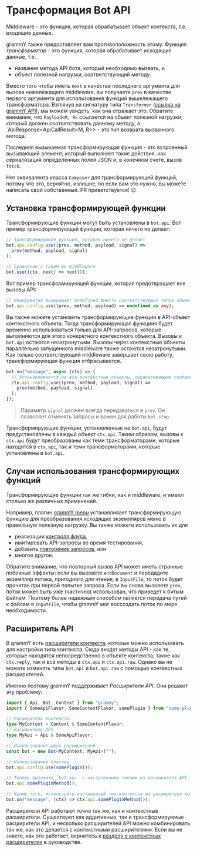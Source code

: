 # Трансформация Bot API

Middleware - это функция, которая обрабатывает объект контекста, т.е. входящие данные.

grammY также предоставляет вам противоположность этому.
Функция _трансформатор_ - это функция, которая обрабатывает исходящие данные, т.е.

- название метода API бота, который необходимо вызвать, и
- объект полезной нагрузки, соответствующий методу.

Вместо того чтобы иметь `next` в качестве последнего аргумента для вызова нижележащего middleware, вы получаете `prev` в качестве первого аргумента для использования функций вышележащего трансформатора.
Взглянув на сигнатуру типа `Transformer` ([ссылка на grammY API](/ref/core/transformer)), мы можем увидеть, как она отражает это.
Обратите внимание, что `Payload<M, R>` ссылается на объект полезной нагрузки, который должен соответствовать данному методу, а `ApiResponse<ApiCallResult<M, R>> - это тип возврата вызванного метода.

Последняя вызываемая трансформирующая функция - это встроенный вызывающий элемент, который выполняет такие действия, как сериализация определенных полей JSON и, в конечном счете, вызов `fetch`.

Нет эквивалента класса `Composer` для трансформирующей функций, потому что это, вероятно, излишне, но если вам это нужно, вы можете написать свой собственный.
PR приветствуется! :wink:

## Установка трансформирующей функции

Трансформирующие функции могут быть установлены в `bot.api`.
Вот пример трансформирующей функции, которая ничего не делает:

```ts
// Трансформирующая функция, которая ничего не делает
bot.api.config.use((prev, method, payload, signal) =>
  prev(method, payload, signal)
);

// Сравнение с таким же middleware
bot.use((ctx, next) => next());
```

Вот пример трансформирующей функции, которая предотвращает все вызовы API:

```ts
// Некорректно возвращают undefined вместо соответствующих типов объектов.
bot.api.config.use((prev, method, payload) => undefined as any);
```

Вы также можете установить трансформирующие функции в API-объект контекстного объекта.
Тогда трансформирующая функциия будет временно использоваться только для API-запросов, которые выполняются для этого конкретного контекстного объекта.
Вызовы к `bot.api` остаются незатронутыми.
Вызовы через контекстные объекты параллельно запущенного middleware также остаются незатронутыми.
Как только соответствующий middleware завершает свою работу, трансформирующая функция отбрасывается.

```ts
bot.on("message", async (ctx) => {
  // Устанавливается на все контекстные объекты, обрабатывающие сообщения.
  ctx.api.config.use((prev, method, payload, signal) =>
    prev(method, payload, signal)
  );
});
```

> Параметр `signal` должен всегда передаваться в `prev`.
> Он позволяет отменять запросы и важен для работы `bot.stop`.

Трансформирующие функции, установленные на `bot.api`, будут предустановлены в каждый объект `ctx.api`.
Таким образом, вызовы к `ctx.api` будут преобразованы как теми трансформаторами, которые находятся в `ctx.api`, так и теми трансформаторами, которые установлены в `bot.api`.

## Случаи использования трансформирующих функций

Трансформирующие функции так же гибки, как и middleware, и имеют столько же различных применений.

Например, плагин [grammY menu](../plugins/menu) устанавливает трансформирующую функцию для преобразования исходящих экземпляров меню в правильную полезную нагрузку.
Вы также можете использовать их для

- реализации [контроля флуда](../plugins/transformer-throttler),
- имитировать API-запросы во время тестирования,
- добавить [повторение запросов](../plugins/auto-retry), или
- многое другое.

Обратите внимание, что повторный вызов API может иметь странные побочные эффекты: если вы вызовете `endDocument` и передадите экземпляр потока, пригодного для чтения, в `InputFile`, то поток будет прочитан при первой попытке запроса.
Если вы снова вызовете `prev`, поток может быть уже (частично) использован, что приведет к битым файлам.
Поэтому более надежным способом является передача путей к файлам в `InputFile`, чтобы grammY мог воссоздать поток по мере необходимости.

## Расширитель API

В grammY есть [расширители контекста](../guide/context#расширители-контекста), которые можно использовать для настройки типа контекста.
Сюда входят методы API - как те, которые находятся непосредственно в объекте контекста, такие как `ctx.reply`, так и все методы в `ctx.api` и `ctx.api.raw`.
Однако вы не можете изменять типы `bot.api` и `bot.api.raw` с помощью контекстных расширителей.

Именно поэтому grammY поддерживает _Расширители API_.
Они решают эту проблему:

```ts
import { Api, Bot, Context } from "grammy";
import { SomeApiFlavor, SomeContextFlavor, somePlugin } from "some-plugin";

// Расширитель контекста
type MyContext = Context & SomeContextFlavor;
// Расширитель API
type MyApi = Api & SomeApiFlavor;

// Использование двух расширителей
const bot = new Bot<MyContext, MyApi>("");

// Использование плагина
bot.api.config.use(somePlugin());

// Теперь вызовите `bot.api` с настроенными типами из расширителя API.
bot.api.somePluginMethod();

// Кроме того, используйте настроенный тип контекста из расширителя котекста.
bot.on("message", (ctx) => ctx.api.somePluginMethod());
```

Расширители API работают точно так же, как и контекстные расширители.
Существуют как аддитивные, так и трансформируемые расширители API, и несколько расширителей API можно комбинировать так же, как это делается с контекстными расширителями.
Если вы не знаете, как это работает, вернитесь к [разделу о контекстных расширителях](../guide/context#расширители-контекста) в руководстве.
